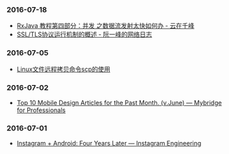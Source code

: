 ### 2016-07-18<br>
+ [RxJava 教程第四部分：并发 之数据流发射太快如何办 - 云在千峰](http://blog.chengyunfeng.com/?p=981)<br>
+ [SSL/TLS协议运行机制的概述 - 阮一峰的网络日志](http://www.ruanyifeng.com/blog/2014/02/ssl_tls.html)<br>

### 2016-07-05<br>
+ [Linux文件远程拷贝命令scp的使用](https://mp.weixin.qq.com/s?__biz=MzI4MDEwNzAzNg==&mid=2649443523&idx=1&sn=5d703e6fef0b3663b5a4478c32fe45eb&scene=0&key=77421cf58af4a653d41594a5a8462300159a4c001822e7044563c3dc9de486f1d272d2804faf0eb2876082c67639bb37&ascene=0&uin=MjQ4MzEzMDQ0Mw%3D%3D&devicetype=iMac+MacBookPro11%2C4+OSX+OSX+10.11+build(15A284)&version=11020201&pass_ticket=R6REXYW6pBsbIMHmYlBkhbmv2JT6guoCSlHn%2BTgmILq%2BMg%2Bicnqi34F4k9nbalSJ)<br>

### 2016-07-02<br>
+ [Top 10 Mobile Design Articles for the Past Month. (v.June) — Mybridge for Professionals](https://medium.mybridge.co/top-10-mobile-design-articles-for-the-past-month-v-june-c071376e2828#.i217591dg)<br>

### 2016-07-01<br>
+ [Instagram + Android: Four Years Later — Instagram Engineering](https://engineering.instagram.com/instagram-android-four-years-later-927c166b0201#.dw9tcv3vc)<br>

